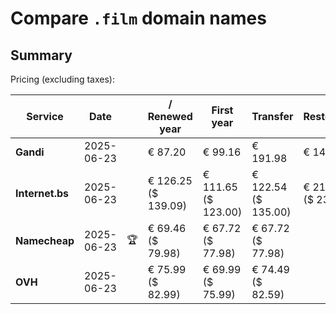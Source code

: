 # Compare `.film` domain names

## Summary

Pricing (excluding taxes):

| Service | Date |  | / Renewed year | First year | Transfer | Restoration |
|--|--|--|--|--|--|--|
| **Gandi** | 2025-06-23 |  | € 87.20 | € 99.16 | € 191.98 | € 144.16 |
| **Internet.bs** | 2025-06-23 |  | € 126.25<br>($ 139.09) | € 111.65<br>($ 123.00) | € 122.54<br>($ 135.00) | € 217.05<br>($ 239.09) |
| **Namecheap** | 2025-06-23 | 🏆 | € 69.46<br>($ 79.98) | € 67.72<br>($ 77.98) | € 67.72<br>($ 77.98) |  |
| **OVH** | 2025-06-23 |  | € 75.99<br>($ 82.99) | € 69.99<br>($ 75.99) | € 74.49<br>($ 82.59) |  |

